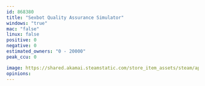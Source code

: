 ```yaml
---
id: 868380
title: "Sexbot Quality Assurance Simulator"
windows: "true"
mac: "false"
linux: false
positive: 0
negative: 0
estimated_owners: "0 - 20000"
peak_ccu: 0

image: https://shared.akamai.steamstatic.com/store_item_assets/steam/apps/868380/header.jpg?t=1540355451
opinions:
---
```

